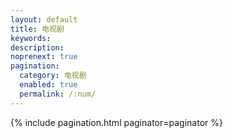 ```yaml
---
layout: default 
title: 电视剧
keywords: 
description:
noprenext: true
pagination:
  category: 电视剧
  enabled: true
  permalink: /:num/
---
```


{% include pagination.html paginator=paginator %}
